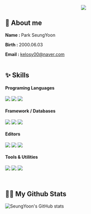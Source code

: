 <p align='center'>
    <img src="https://capsule-render.vercel.app/api?type=waving&color=FFEBCD&height=150&section=header&text=Hello%20world🌞&fontSize=35&animation=fadeIn&fontAlignY=35&desc=My%20name%20is%20Seungyoon&descAlignY=55&descAlign=50"/>
</p>

## 📌 About me
<b>Name : </b>Park SeungYoon

<b>Birth : </b>2000.06.03

<b>Email : </b>kelosy00@naver.com
<br>
<br>


## ✨ Skills
<h4> Programing Languages </h4>
<p>
    <img src="https://img.shields.io/badge/java-%23ED8B00.svg?style=for-the-badge&logo=openjdk&logoColor=white"/>  
    <img src="https://img.shields.io/badge/python-3670A0?style=for-the-badge&logo=python&logoColor=ffdd54"/>
    <img src="https://img.shields.io/badge/c-%2300599C.svg?style=for-the-badge&logo=c&logoColor=white"/>
</p>

<h4> Framework / Databases </h4>
<p>
    <img src="https://img.shields.io/badge/spring-%236DB33F.svg?style=for-the-badge&logo=spring&logoColor=white"/>  
    <img src="https://img.shields.io/badge/mysql-4479A1.svg?style=for-the-badge&logo=mysql&logoColor=white"/>  
    <img src="https://img.shields.io/badge/postgres-%23316192.svg?style=for-the-badge&logo=postgresql&logoColor=white"/>
</p>

<h4> Editors </h4>
<p>
    <img src="https://img.shields.io/badge/IntelliJIDEA-000000.svg?style=for-the-badge&logo=intellij-idea&logoColor=white"/>  
    <img src="https://img.shields.io/badge/Visual%20Studio%20Code-0078d7.svg?style=for-the-badge&logo=visual-studio-code&logoColor=white"/>
    <img src="https://img.shields.io/badge/Eclipse-FE7A16.svg?style=for-the-badge&logo=Eclipse&logoColor=white"/>
</p>

<h4> Tools & Utilities </h4>
<p>
    <img src="https://img.shields.io/badge/Postman-FF6C37?style=for-the-badge&logo=postman&logoColor=white"/>
    <img src="https://img.shields.io/badge/Gradle-02303A.svg?style=for-the-badge&logo=Gradle&logoColor=white"/>  
    <img src="https://img.shields.io/badge/JWT-black?style=for-the-badge&logo=JSON%20web%20tokens"/>
</p>
<br>

## 👩‍💻 My Github Stats
![SeungYoon's GitHub stats](https://github-readme-stats.vercel.app/api?username=yoownny&show_icons=true&theme=flag-india)
